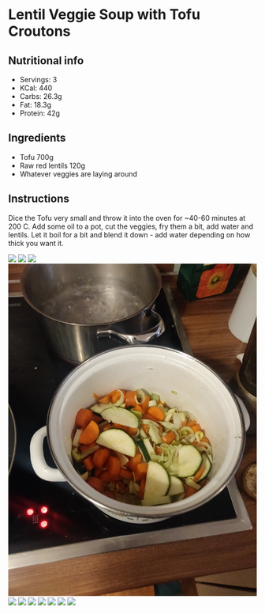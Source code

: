 # Lentil Veggie Soup with Tofu Croutons

## Nutritional info
- Servings: 3
- KCal: 440
- Carbs: 26.3g
- Fat: 18.3g
- Protein: 42g

## Ingredients
- Tofu 700g
- Raw red lentils 120g
- Whatever veggies are laying around

## Instructions
Dice the Tofu very small and throw it into the oven for \~40-60 minutes at 200 C.
Add some oil to a pot, cut the veggies, fry them a bit, add water and lentils.
Let it boil for a bit and blend it down - add water depending on how thick you want it.

![](01_tofu_croutons.jpg)
![](02_veggies.jpg)
![](03_cut_veggies.jpg)
![](04_veggies_in_pot.jpg)
![](05_spinach.jpg)
![](06_lentis.jpg)
![](07_everything_in_pot.jpg)
![](08_add_water.jpg)
![](09_add_more_veggies.jpg)
![](10_before_blend.jpg)
![](11_blend.jpg)
